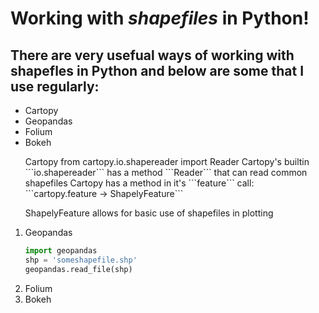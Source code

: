 # Working with <strong><em>shapefiles</em></strong> in Python!

There are very usefual ways of working with shapefles in Python and below are some that I use regularly:
---
* Cartopy
* Geopandas
* Folium
* Bokeh

<ol>
<lil>Cartopy</li>
from cartopy.io.shapereader import Reader
Cartopy's builtin ```io.shapereader``` has a method ```Reader``` that can read common shapefiles
Cartopy has a method in it's ```feature``` call: ```cartopy.feature -> ShapelyFeature```

ShapelyFeature allows for basic use of shapefiles in plotting

<li>Geopandas</li>

```Python
import geopandas
shp = 'someshapefile.shp'
geopandas.read_file(shp)
```

<li>Folium</li>


<li>Bokeh</li>
</ol>
